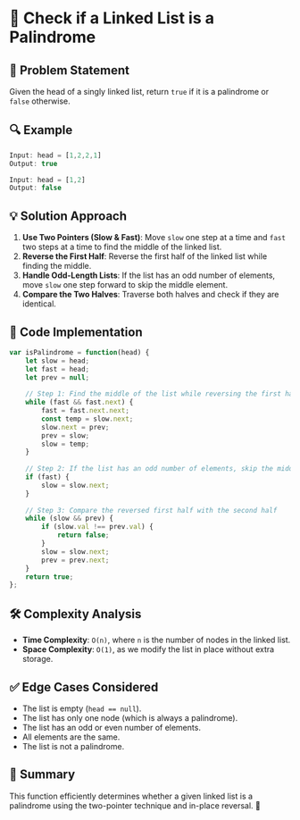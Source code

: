# 📝 Check if a Linked List is a Palindrome

## 🚀 Problem Statement

Given the head of a singly linked list, return `true` if it is a palindrome or `false` otherwise.

## 🔍 Example

```javascript
Input: head = [1,2,2,1]
Output: true

Input: head = [1,2]
Output: false
```

## 💡 Solution Approach

1. **Use Two Pointers (Slow & Fast)**: Move `slow` one step at a time and `fast` two steps at a time to find the middle of the linked list.
2. **Reverse the First Half**: Reverse the first half of the linked list while finding the middle.
3. **Handle Odd-Length Lists**: If the list has an odd number of elements, move `slow` one step forward to skip the middle element.
4. **Compare the Two Halves**: Traverse both halves and check if they are identical.

## 📝 Code Implementation

```javascript
var isPalindrome = function(head) {
    let slow = head;
    let fast = head;
    let prev = null;
    
    // Step 1: Find the middle of the list while reversing the first half
    while (fast && fast.next) {
        fast = fast.next.next;
        const temp = slow.next;
        slow.next = prev;
        prev = slow;
        slow = temp;
    }
    
    // Step 2: If the list has an odd number of elements, skip the middle node
    if (fast) {
        slow = slow.next;
    }
    
    // Step 3: Compare the reversed first half with the second half
    while (slow && prev) {
        if (slow.val !== prev.val) {
            return false;
        }
        slow = slow.next;
        prev = prev.next;
    }
    return true;
};
```

## 🛠 Complexity Analysis

- **Time Complexity**: `O(n)`, where `n` is the number of nodes in the linked list.
- **Space Complexity**: `O(1)`, as we modify the list in place without extra storage.

## ✅ Edge Cases Considered

- The list is empty (`head == null`).
- The list has only one node (which is always a palindrome).
- The list has an odd or even number of elements.
- All elements are the same.
- The list is not a palindrome.

## 🎯 Summary

This function efficiently determines whether a given linked list is a palindrome using the two-pointer technique and in-place reversal. 🚀